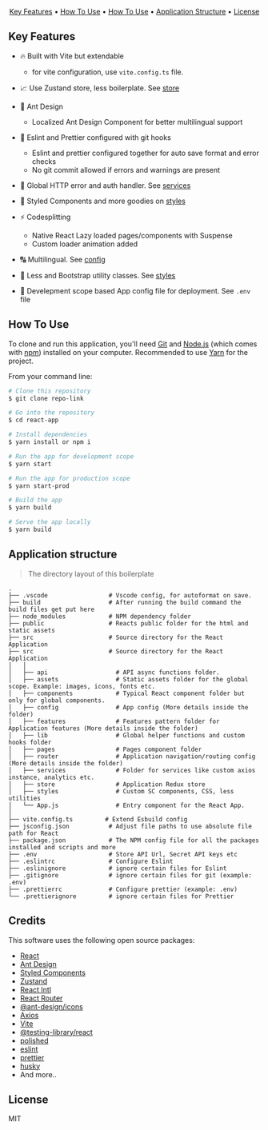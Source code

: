 <p align="center">
  <a href="#key-features">Key Features</a> •
  <a href="#how-to-use">How To Use</a> •
  <a href="#how-to-use">How To Use</a> •
  <a href="#application-structure">Application Structure</a> •
  <a href="#license">License</a>
</p>

## Key Features

- :fire: Built with Vite but extendable
  - for vite configuration, use `vite.config.ts` file.
- :chart_with_upwards_trend: Use Zustand store, less boilerplate. See <a href="/src/store">store</a>

- :blue_heart: Ant Design

  - Localized Ant Design Component for better multilingual support

- :cop: Eslint and Prettier configured with git hooks

  - Eslint and prettier configured together for auto save format and error checks
  - No git commit allowed if errors and warnings are present

- :raised_hands: Global HTTP error and auth handler. See <a href="/src/services">services</a>

- :nail_care: Styled Components and more goodies on <a href="/src/styles">styles</a>

- :zap: Codesplitting

  - Native React Lazy loaded pages/components with Suspense
  - Custom loader animation added

- :capital_abcd: Multilingual. See <a href="/src/config">config</a>

- :art: Less and Bootstrap utility classes. See <a href="/src/styles">styles</a>

- :rocket: Develepment scope based App config file for deployment. See `.env` file

## How To Use

To clone and run this application, you'll need [Git](https://git-scm.com) and [Node.js](https://nodejs.org/en/download/) (which comes with [npm](http://npmjs.com)) installed on your computer. Recommended to use [Yarn](https://classic.yarnpkg.com/en/docs/install/#windows-stable) for the project.

From your command line:

```bash
# Clone this repository
$ git clone repo-link

# Go into the repository
$ cd react-app

# Install dependencies
$ yarn install or npm i

# Run the app for development scope
$ yarn start

# Run the app for production scope
$ yarn start-prod

# Build the app
$ yarn build

# Serve the app locally
$ yarn build


```

## Application structure

> The directory layout of this boilerplate

    .
    ├── .vscode                 # Vscode config, for autoformat on save.
    ├── build                   # After running the build command the build files get put here
    ├── node_modules            # NPM dependency folder
    ├── public                  # Reacts public folder for the html and static assets
    ├── src                     # Source directory for the React Application
    ├── src                     # Source directory for the React Application
    │   │
    │   ├── api                   # API async functions folder.
    │   ├── assets                # Static assets folder for the global scope. Example: images, icons, fonts etc.
    │   ├── components            # Typical React component folder but only for global components.
    │   ├── config                # App config (More details inside the folder)
    │   ├── features              # Features pattern folder for Application features (More details inside the folder)
    │   ├── lib                   # Global helper functions and custom hooks folder
    │   ├── pages                 # Pages component folder
    │   ├── router                # Application navigation/routing config (More details inside the folder)
    │   ├── services              # Folder for services like custom axios instance, analytics etc.
    │   ├── store                 # Application Redux store
    │   ├── styles                # Custom SC components, CSS, less utilities
    │   └── App.js                # Entry component for the React App.
    │
    ├── vite.config.ts         # Extend Esbuild config
    ├── jsconfig.json           # Adjust file paths to use absolute file path for React
    ├── package.json            # The NPM config file for all the packages installed and scripts and more
    ├── .env                    # Store API Url, Secret API keys etc
    ├── .eslintrc               # Configure Eslint
    ├── .eslinignore            # ignore certain files for Eslint
    ├── .gitignore              # ignore certain files for git (example: .env)
    ├── .prettierrc             # Configure prettier (example: .env)
    └── .prettierignore         # ignore certain files for Prettier

## Credits

This software uses the following open source packages:

- [React](https://reactjs.org/)
- [Ant Design](https://ant.design/)
- [Styled Components](https://styled-components.com/)
- [Zustand](https://zustand-demo.pmnd.rs/)
- [React Intl](https://formatjs.io/docs/react-intl/)
- [React Router](https://reactrouter.com/)
- [@ant-design/icons](https://github.com/ant-design/ant-design-icons)
- [Axios](https://github.com/axios/axios)
- [Vite](https://vitejs.dev/)
- [@testing-library/react](https://testing-library.com/docs/react-testing-library/intro/)
- [polished](https://polished.js.org/docs/)
- [eslint](https://eslint.org/)
- [prettier](https://prettier.io/)
- [husky](https://typicode.github.io/husky/#/)
- And more..

## License

MIT
